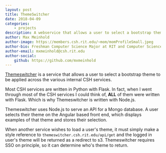 ```yaml
---
layout: post
title: ThemeSwitcher
date: 2018-04-09
categories:
    - projects
description: A webservice that allows a user to select a bootstrap theme and an api to serve that theme to other sites that desire to implement themeswitcher.
author: Max Meinhold
author-image: https://members.csh.rit.edu/~mom/momProfileSmall.jpeg
author-bio: Freshman Computer Science Major at RIT and Computer Science House
author-email: mxmeinhold@csh.rit.edu
author-social:
    github: https://github.com/mxmeinhold
---
```


[Themeswitcher](themeswitcher.csh.rit.edu) is a service that allows a user to select a bootstrap theme to be applied across the various internal CSH services.

Most CSH services are written in Python with Flask.
In fact, when I went through most of the CSH services I could think of, __ALL__ of them were written with Flask.
Which is why Themeswitcher is written with Node.js.

Themeswitcher uses Node.js to serve an API for a Mongo database.
A user selects their theme on the Angular based front end, which displays examples of that theme and stores their selection.

When another service wishes to load a user's theme, it must simply make a style reference to `themeswitcher.csh.rit.edu/api/get` and the logged in user's theme will be returned as a redirect to s3.
Themeswitcher requires SSO on principle, so it can determine who's theme to return.
